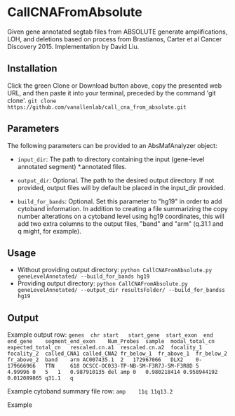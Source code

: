 # CallCNAFromAbsolute
Given gene annotated segtab files from ABSOLUTE generate amplifications, LOH, and deletions based on process from Brastianos, Carter et al Cancer Discovery 2015. Implementation by David Liu.

Installation
------------
Click the green Clone or Download button above, copy the presented web URL, and then paste it into your terminal, preceded by the command 'git clone'.
  `git clone https://github.com/vanallenlab/call_cna_from_absolute.git`

Parameters
----------
The following parameters can be provided to an AbsMafAnalyzer object:
* `input_dir`: The path to directory containing the input (gene-level annotated segment) *.annotated files.

* `output_dir`: Optional. The path to the desired output directory. If not provided, output files will by default be placed in the input_dir provided.

* `build_for_bands`: Optional. Set this parameter to "hg19" in order to add cytoband information. In addition to creating a file summarizing the copy
number alterations on a cytoband level using hg19 coordinates, this will add two extra columns to the output files, "band" and "arm" (q.31.1 and q might, for example).

Usage
-----
* Without providing output directory: `python CallCNAFromAbsolute.py geneLevelAnnotated/ --build_for_bands hg19`
* Providing output directory: `python CallCNAFromAbsolute.py geneLevelAnnotated/ --output_dir resultsFolder/ --build_for_bandss hg19`

Output
------
Example output row:
    `genes	chr	start	start_gene	start_exon	end	end_gene	segment_end_exon	Num_Probes	sample	modal_total_cn	expected_total_cn	rescaled.cn.a1	rescaled.cn.a2	focality_1	focality_2	called_CNA1	called_CNA2	fr_below_1	fr_above_1	fr_below_2	fr_above_2	band	arm
    AC007435.1	2	172967066	DLX2	0-	179666966	TTN		618	OCSCC-OC033-TP-NB-SM-F3R7J-SM-F3R8D	5	4.99996	0	5	1	0.987910135	del	amp	0	0.980218414	0.958944192	0.012089865	q31.1	q`

Example cytoband summary file row:
    `amp    11q 11q13.2`

Example